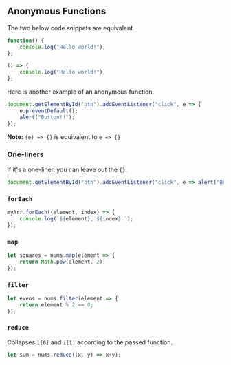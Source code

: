 ## Anonymous Functions

The two below code snippets are equivalent.

```Javascript
function() {
    console.log("Hello world!");
};
```
```Javascript
() => {
    console.log("Hello world!");
};
```

Here is another example of an anonymous function.

```Javascript
document.getElementById("btn").addEventListener("click", e => {
    e.preventDefault();
    alert("Button!!");
});
```
**Note:** `(e) => {}` is equivalent to `e => {}`

### One-liners

If it's a one-liner, you can leave out the `{}`.

```Javascript
document.getElementById("btn").addEventListener("click", e => alert("Button!!"));
```

### `forEach`

```Javascript
myArr.forEach((element, index) => {
    console.log(`${element}, ${index}.`);
});
```

### `map`

```Javascript
let squares = nums.map(element => {
    return Math.pow(element, 2);
});
```

### `filter`

```Javascript
let evens = nums.filter(element => {
    return element % 2 == 0;
});
```

### `reduce`

Collapses `i[0]` and `i[1]` according to the passed function.

```Javascript
let sum = nums.reduce((x, y) => x+y);
```